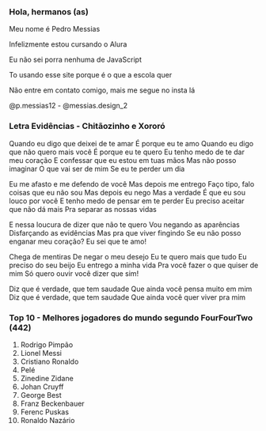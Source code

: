 ### Hola, hermanos (as)

Meu nome é Pedro Messias

Infelizmente estou cursando o Alura

Eu não sei porra nenhuma de JavaScript

To usando esse site porque é o que a escola quer

Não entre em contato comigo, mais me segue no insta lá

@p.messias12 - @messias.design_2

### Letra Evidências - Chitãozinho e Xororó

Quando eu digo que deixei de te amar
É porque eu te amo
Quando eu digo que não quero mais você
É porque eu te quero
Eu tenho medo de te dar meu coração
E confessar que eu estou em tuas mãos
Mas não posso imaginar
O que vai ser de mim
Se eu te perder um dia

Eu me afasto e me defendo de você
Mas depois me entrego
Faço tipo, falo coisas que eu não sou
Mas depois eu nego
Mas a verdade
É que eu sou louco por você
E tenho medo de pensar em te perder
Eu preciso aceitar que não dá mais
Pra separar as nossas vidas

E nessa loucura de dizer que não te quero
Vou negando as aparências
Disfarçando as evidências
Mas pra que viver fingindo
Se eu não posso enganar meu coração?
Eu sei que te amo!

Chega de mentiras
De negar o meu desejo
Eu te quero mais que tudo
Eu preciso do seu beijo
Eu entrego a minha vida
Pra você fazer o que quiser de mim
Só quero ouvir você dizer que sim!

Diz que é verdade, que tem saudade
Que ainda você pensa muito em mim
Diz que é verdade, que tem saudade
Que ainda você quer viver pra mim

### Top 10 - Melhores jogadores do mundo segundo FourFourTwo (442)

1. Rodrigo Pimpão
2. Lionel Messi
3. Cristiano Ronaldo
4. Pelé
5. Zinedine Zidane
6. Johan Cruyff
7. George Best
8. Franz Beckenbauer
9. Ferenc Puskas
10. Ronaldo Nazário

